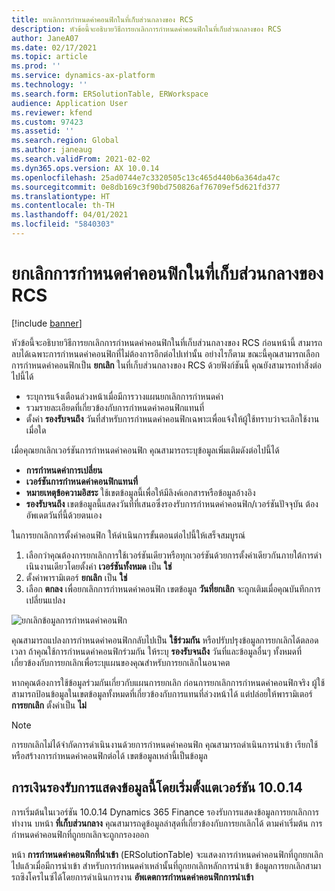 ```yaml
---
title: ยกเลิกการกำหนดค่าคอนฟิกในที่เก็บส่วนกลางของ RCS
description: หัวข้อนี้จะอธิบายวิธีการยกเลิกการกำหนดค่าคอนฟิกในที่เก็บส่วนกลางของ RCS
author: JaneA07
ms.date: 02/17/2021
ms.topic: article
ms.prod: ''
ms.service: dynamics-ax-platform
ms.technology: ''
ms.search.form: ERSolutionTable, ERWorkspace
audience: Application User
ms.reviewer: kfend
ms.custom: 97423
ms.assetid: ''
ms.search.region: Global
ms.author: janeaug
ms.search.validFrom: 2021-02-02
ms.dyn365.ops.version: AX 10.0.14
ms.openlocfilehash: 25ad0744e7c3320505c13c465d440b6a364da47c
ms.sourcegitcommit: 0e8db169c3f90bd750826af76709ef5d621fd377
ms.translationtype: HT
ms.contentlocale: th-TH
ms.lasthandoff: 04/01/2021
ms.locfileid: "5840303"
---
```

# <a name="discontinue-configurations-in-the-rcs-global-repository"></a>ยกเลิกการกำหนดค่าคอนฟิกในที่เก็บส่วนกลางของ RCS

[!include [banner](../includes/banner.md)]

หัวข้อนี้จะอธิบายวิธีการยกเลิกการกำหนดค่าคอนฟิกในที่เก็บส่วนกลางของ RCS ก่อนหน้านี้ สามารถลบได้เฉพาะการกำหนดค่าคอนฟิกที่ไม่ต้องการอีกต่อไปเท่านั้น อย่างไรก็ตาม ขณะนี้คุณสามารถเลือกการกำหนดค่าคอนฟิกเป็น **ยกเลิก** ในที่เก็บส่วนกลางของ RCS ด้วยฟังก์ชันนี้ คุณยังสามารถทำสิ่งต่อไปนี้ได้ 
 
 - ระบุการแจ้งเตือนล่วงหน้าเมื่อมีการวางแผนยกเลิกการกำหนดค่า
 - รวมรายละเอียดที่เกี่ยวข้องกับการกำหนดค่าคอนฟิกแทนที่
 - ตั้งค่า **รองรับจนถึง** วันที่สำหรับการกำหนดค่าคอนฟิกเฉพาะเพื่อแจ้งให้ผู้ใช้ทราบว่าจะเลิกใช้งานเมื่อใด

เมื่อคุณยกเลิกเวอร์ชันการกำหนดค่าคอนฟิก คุณสามารถระบุข้อมูลเพิ่มเติมดังต่อไปนี้ได้

  - **การกำหนดค่าการเปลี่ยน**
  - **เวอร์ชันการกำหนดค่าคอนฟิกแทนที่**
  - **หมายเหตุข้อความอิสระ** ใช้เขตข้อมูลนี้เพื่อให้มีลิงค์เอกสารหรือข้อมูลอ้างอิง
  - **รองรับจนถึง** เขตข้อมูลนี้แสดงวันที่ที่เสนอซึ่งรองรับการกำหนดค่าคอนฟิก/เวอร์ชันปัจจุบัน ต้องอัพเดตวันที่นี้ด้วยตนเอง
  
ในการยกเลิกการตั้งค่าคอนฟิก ให้ดําเนินการขั้นตอนต่อไปนี้ให้เสร็จสมบูรณ์ 

1. เลือกว่าคุณต้องการยกเลิกการใช้เวอร์ชันเดียวหรือทุกเวอร์ชันด้วยการตั้งค่าเดียวกันภายใต้การดําเนินงานเดียวโดยตั้งค่า **เวอร์ชันทั้งหมด** เป็น **ใช่** 
2. ตั้งค่าพารามิเตอร์ **ยกเลิก** เป็น **ใช่**
3. เลือก **ตกลง** เพื่อยกเลิกการกำหนดค่าคอนฟิก เขตข้อมูล **วันที่ยกเลิก** จะถูกเติมเมื่อคุณบันทึกการเปลี่ยนแปลง

![ยกเลิกข้อมูลการกำหนดค่าคอนฟิก](media/Discontinue-details-2.png)
  
คุณสามารถแปลงการกำหนดค่าคอนฟิกกลับไปเป็น **ใช้ร่วมกัน** หรือปรับปรุงข้อมูลการยกเลิกได้ตลอดเวลา ถ้าคุณใช้การกำหนดค่าคอนฟิกร่วมกัน ให้ระบุ **รองรับจนถึง** วันที่และข้อมูลอื่นๆ ทั้งหมดที่เกี่ยวข้องกับการยกเลิกเพื่อระบุแผนของคุณสำหรับการยกเลิกในอนาคต

หากคุณต้องการใช้ข้อมูลร่วมกันเกี่ยวกับแผนการยกเลิก ก่อนการยกเลิกการกำหนดค่าคอนฟิกจริง ผู้ใช้สามารถป้อนข้อมูลในเขตข้อมูลทั้งหมดที่เกี่ยวข้องกับการแทนที่ล่วงหน้าได้ แต่ปล่อยให้พารามิเตอร์ **การยกเลิก** ตั้งค่าเป็น **ไม่**

> [!NOTE]
> การยกเลิกไม่ได้จํากัดการดําเนินงานด้วยการกำหนดค่าคอนฟิก คุณสามารถดำเนินการนําเข้า เรียกใช้ หรือสร้างการกำหนดค่าคอนฟิกต่อได้ เขตข้อมูลเหล่านี้เป็นข้อมูล

## <a name="finance-supports-displaying-this-information-starting-in-version-10014"></a>การเงินรองรับการแสดงข้อมูลนี้โดยเริ่มตั้งแตเวอร์ชัน 10.0.14

การเริ่มต้นในเวอร์ชัน 10.0.14 Dynamics 365 Finance รองรับการแสดงข้อมูลการยกเลิกการทำงาน บหน้า **ที่เก็บส่วนกลาง** คุณสามารถดูข้อมูลล่าสุดที่เกี่ยวข้องกับการยกเลิกได้ ตามค่าเริ่มต้น การกำหนดค่าคอนฟิกที่ถูกยกเลิกจะถูกกรองออก
  
หน้า **การกำหนดค่าคอนฟิกที่นำเข้า** (ERSolutionTable) จะแสดงการกำหนดค่าคอนฟิกที่ถูกยกเลิกไปแล้วเมื่อมีการนําเข้า สำหรับการกำหนดค่าเหล่านั้นที่ถูกยกเลิกหลักการนำเข้า ข้อมูลการยกเลิกสามารถซิงโครไนซ์ได้โดยการดำเนินการงาน **อัพเดตการกำหนดค่าคอนฟิกการนําเข้า**


